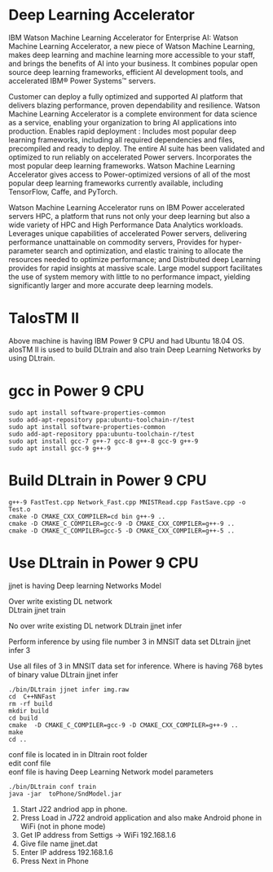 # Deep Learning Accelerator
IBM Watson Machine Learning Accelerator for Enterprise AI: Watson Machine Learning Accelerator, a new piece of Watson Machine Learning, makes deep learning and machine learning more accessible to your staff, and brings the benefits of AI into your business. It combines popular open source deep learning frameworks, efficient AI development tools, and accelerated IBM® Power Systems™ servers. 

Customer can deploy a fully optimized and supported AI platform that delivers blazing performance, proven dependability and resilience. Watson Machine Learning Accelerator is a complete environment for data science as a service, enabling your organization to bring AI applications into production. Enables rapid deployment : Includes most popular deep learning frameworks, including all required dependencies and files, precompiled and ready to deploy. The entire AI suite has been validated and optimized to run reliably on accelerated Power servers. Incorporates the most popular deep learning frameworks. Watson Machine Learning Accelerator gives access to Power-optimized versions of all of the most popular deep learning frameworks currently available, including TensorFlow, Caffe, and PyTorch. 

Watson Machine Learning Accelerator runs on IBM Power accelerated servers HPC, a platform that runs not only your deep learning but also a wide variety of HPC and High Performance Data Analytics workloads. Leverages unique capabilities of accelerated Power servers, delivering performance unattainable on commodity servers, Provides for hyper-parameter search and optimization, and elastic training to allocate the resources needed to optimize performance; and Distributed deep Learning provides for rapid insights at massive scale. Large model support facilitates the use of system memory with little to no performance impact, yielding significantly larger and more accurate deep learning models.



# TalosTM II  
Above machine is having IBM Power 9 CPU  and  had  Ubuntu 18.04 OS. <br>
alosTM II   is used to build DLtrain and also train Deep Learning Networks by using DLtrain.

# gcc in Power 9 CPU

    sudo apt install software-properties-common
    sudo add-apt-repository ppa:ubuntu-toolchain-r/test
    sudo apt install software-properties-common
    sudo add-apt-repository ppa:ubuntu-toolchain-r/test
    sudo apt install gcc-7 g++-7 gcc-8 g++-8 gcc-9 g++-9
    sudo apt install gcc-9 g++-9
    
    
# Build DLtrain in Power  9 CPU

 
    g++-9 FastTest.cpp Network_Fast.cpp MNISTRead.cpp FastSave.cpp -o Test.o
    cmake -D CMAKE_CXX_COMPILER=cd bin g++-9 ..
    cmake -D CMAKE_C_COMPILER=gcc-9 -D CMAKE_CXX_COMPILER=g++-9 ..
    cmake -D CMAKE_C_COMPILER=gcc-5 -D CMAKE_CXX_COMPILER=g++-5 ..
    
 # Use DLtrain in Power 9 CPU
 
 jjnet  is having Deep learning Networks Model
 
Over write existing  DL network   
            DLtrain jjnet train

No over write existing DL network 
            DLtrain jjnet infer   

Perform inference by using  file number 3 in MNSIT data set
            DLtrain jjnet infer 3   
            
Use all files of  3 in MNSIT data set for inference. Where <filename> is having 768 bytes of binary value
            DLtrain jjnet infer <filename>   
 

    ./bin/DLtrain jjnet infer img.raw
    cd  C++NNFast
    rm -rf build
    mkdir build
    cd build
    cmake  -D CMAKE_C_COMPILER=gcc-9 -D CMAKE_CXX_COMPILER=g++-9 ..
    make
    cd ..

conf file is located in in  Dltrain root folder <br>
edit conf file <br>
eonf file is having Deep Learning Network model parameters <br>


    ./bin/DLtrain conf train
    java -jar  toPhone/SndModel.jar

1. Start J22 andriod app in phone. 
2. Press Load in J722 android application and also make Android phone in WiFi (not in phone mode)  
3. Get IP address from Settigs -> WiFi 192.168.1.6
4. Give file name jjnet.dat
5. Enter IP address 192.168.1.6
6. Press Next in Phone
        
        
